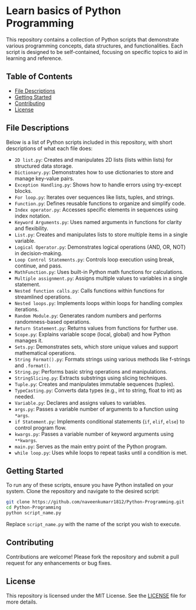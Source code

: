 # Learn basics of Python Programming

This repository contains a collection of Python scripts that demonstrate various programming concepts, data structures, and functionalities. Each script is designed to be self-contained, focusing on specific topics to aid in learning and reference.

## Table of Contents

- [File Descriptions](#file-descriptions)
- [Getting Started](#getting-started)
- [Contributing](#contributing)
- [License](#license)

## File Descriptions

Below is a list of Python scripts included in this repository, with short descriptions of what each file does:

- `2D list.py`: Creates and manipulates 2D lists (lists within lists) for structured data storage.
- `Dictionary.py`: Demonstrates how to use dictionaries to store and manage key-value pairs.
- `Exception Handling.py`: Shows how to handle errors using try-except blocks.
- `For loop.py`: Iterates over sequences like lists, tuples, and strings.
- `Function.py`: Defines reusable functions to organize and simplify code.
- `Index operator.py`: Accesses specific elements in sequences using index notation.
- `Keyword Arguments.py`: Uses named arguments in functions for clarity and flexibility.
- `List.py`: Creates and manipulates lists to store multiple items in a single variable.
- `Logical Operator.py`: Demonstrates logical operations (AND, OR, NOT) in decision-making.
- `Loop Control Statements.py`: Controls loop execution using break, continue, and pass.
- `MathFunction.py`: Uses built-in Python math functions for calculations.
- `Multiple assignment.py`: Assigns multiple values to variables in a single statement.
- `Nested function calls.py`: Calls functions within functions for streamlined operations.
- `Nested loops.py`: Implements loops within loops for handling complex iterations.
- `Random Module.py`: Generates random numbers and performs randomness-based operations.
- `Return Statement.py`: Returns values from functions for further use.
- `Scope.py`: Explains variable scope (local, global) and how Python manages it.
- `Sets.py`: Demonstrates sets, which store unique values and support mathematical operations.
- `String Format().py`: Formats strings using various methods like f-strings and `.format()`.
- `String.py`: Performs basic string operations and manipulations.
- `StringSlicing.py`: Extracts substrings using slicing techniques.
- `Tuple.py`: Creates and manipulates immutable sequences (tuples).
- `TypeCasting.py`: Converts data types (e.g., int to string, float to int) as needed.
- `Variable.py`: Declares and assigns values to variables.
- `args.py`: Passes a variable number of arguments to a function using `*args`.
- `if Statement.py`: Implements conditional statements (`if`, `elif`, `else`) to control program flow.
- `kwargs.py`: Passes a variable number of keyword arguments using `**kwargs`.
- `main.py`: Serves as the main entry point of the Python program.
- `while loop.py`: Uses while loops to repeat tasks until a condition is met.

## Getting Started

To run any of these scripts, ensure you have Python installed on your system. Clone the repository and navigate to the desired script:

```bash
git clone https://github.com/naveenkumarr1812/Python-Programming.git
cd Python-Programming
python script_name.py
```

Replace `script_name.py` with the name of the script you wish to execute.

## Contributing

Contributions are welcome! Please fork the repository and submit a pull request for any enhancements or bug fixes.

## License

This repository is licensed under the MIT License. See the [LICENSE](LICENSE) file for more details.

